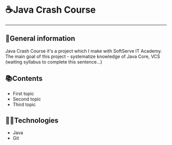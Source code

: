 # ☕Java Crash Course

---

## 🔸General information 

Java Crash Course it's a project which I make with SoftServe IT Academy.   
The main goal of this project - systematize knowledge of Java Core, VCS (waiting syllabus to complete this sentence...)

## 📚Contents

* First topic
* Second topic
* Third topic

## 👨‍💻Technologies

* Java
* Git